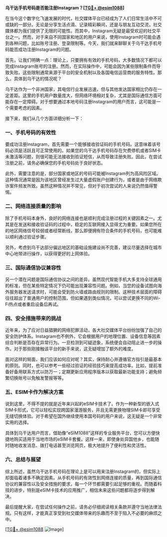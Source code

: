 **乌干达手机号码是否能注册Instagram？[[TG💪+ @esim1088](https://t.me/s/esim1088)]**

在当今这个数字化飞速发展的时代，社交媒体平台已经成为了人们日常生活中不可或缺的一部分。无论是分享生活点滴、记录精彩瞬间，还是与朋友互动交流，社交媒体都为我们提供了无限的可能性。而其中，Instagram无疑是最受欢迎的社交平台之一。然而，对于来自不同国家和地区的用户来说，使用Instagram时可能会遇到各种问题，比如账号注册、登录限制等。今天，我们就来聊聊关于乌干达手机号码能否成功注册Instagram的问题。

首先，让我们明确一点：理论上，只要拥有有效的手机号码，大多数情况下都可以完成Instagram账号的注册。然而，在实际操作中，可能会因为某些限制条件而导致失败。这些限制通常来源于平台的安全机制以及各国电信运营商的服务特性。那么，具体到乌干达的情况呢？

乌干达作为一个非洲国家，其电信行业发展迅速，但与其他发达国家相比仍存在一定差距。这里的手机用户数量庞大，但网络环境相对复杂，尤其是国际通信方面可能存在一定障碍。对于想要通过本地号码注册Instagram的用户而言，这可能是一个需要考虑的因素。

接下来，我们从几个方面详细分析一下：

### 一、手机号码的有效性

要成功注册Instagram，首先需要一个能够接收验证码的手机号码。这意味着该号码必须是活跃且可正常使用的。如果您的乌干达手机号码存在欠费停机或者SIM卡未激活等问题，则很可能无法接收到验证短信，从而导致注册失败。因此，在尝试注册之前，请务必确保您的手机号码处于良好状态。

此外，需要注意的是，部分国家或地区的号码可能被Instagram列为高风险区域。这种情况通常是因为该地区曾经发生过大量虚假账户创建行为，或者是由于网络欺诈案件频发所致。虽然这种情况并不常见，但对于初次尝试的人来说仍然值得警惕。

### 二、网络连接质量的影响

除了手机号码本身外，良好的网络连接也是顺利完成注册过程的关键因素之一。尤其是在发送和接收验证码的过程中，稳定的互联网接入显得尤为重要。如果您所在的地区网络信号较弱或者经常断线，那么即便拥有符合条件的手机号码，也可能难以顺利通过验证步骤。

另外，考虑到乌干达部分偏远地区的基础设施建设尚不完善，建议尽量选择在城市中心地带进行操作，以获得更好的上网体验。

### 三、国际通信协议兼容性

另一个潜在问题是国际通信协议之间的差异。虽然现代智能手机大多支持全球通用的标准，但在某些特定情况下仍可能出现兼容性问题。例如，当您的设备试图向海外服务器发送请求时，可能会受到防火墙或路由规则的限制。这种技术层面的障碍往往超出了普通用户的控制范围，但如果遇到类似情况，可以尝试更换不同的Wi-Fi热点或者重启设备后再试。

### 四、安全措施带来的挑战

近年来，为了应对日益猖獗的网络犯罪活动，各大社交媒体平台纷纷加强了自己的安全防护体系。Instagram也不例外，它会根据用户的地理位置、设备信息等因素综合判断是否存在异常行为。一旦检测到可疑迹象，系统便会自动阻止进一步的操作。对于那些刚接触该平台的新手来说，这无疑增加了额外的难度。

面对这样的局面，我们应该如何应对呢？其实，保持耐心并遵循官方指引是最基本的原则。同时，也可以参考一些经过验证的经验技巧来提高成功率。比如，提前准备好备用联系方式以防万一；定期更新应用程序版本以获取最新功能支持；避免频繁切换账号以免触发警报等等。

### 五、ESIM卡作为解决方案

说到这里，不得不提的就是近年来兴起的eSIM卡技术了。作为一种新型的嵌入式SIM卡形式，它可以轻松实现跨国家漫游服务，并且无需更换物理SIM卡即可享受无缝切换体验。对于希望在国外继续使用本国号码的用户来说，这无疑是一个非常实用的选择。

具体到乌干达用户而言，借助像“eSIM1088”这样的专业服务平台，您可以方便快捷地购买适用于当地市场的eSIM卡套餐。这样一来，即使身处异国他乡，也能随时随地收发消息、拨打电话甚至浏览网页，极大地提升了便利性和灵活性。

### 六、总结与展望

综上所述，虽然乌干达手机号码在理论上是可以用来注册Instagram的，但实际上却面临着诸多不确定因素。从手机号码的有效性到网络连接的质量，再到国际通信协议的兼容性以及安全措施的要求，每一个环节都需要引起足够的重视。而随着科技的进步，特别是eSIM卡技术的应用推广，相信未来这些问题都将逐步得到解决。

最后提醒大家，在尝试任何操作之前，请务必仔细阅读相关条款并遵守当地法律法规。只有这样，才能真正享受到社交媒体带来的乐趣而不至于陷入不必要的麻烦之中。

[[TG💪+ @esim1088](https://t.me/s/esim1088) ![Image](https://i.postimg.cc/4NQfJmqS/Snipaste-2025-05-13-00-14-12.png)]